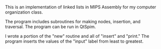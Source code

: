 This is an implementation of linked lists in MIPS Assembly for my computer
organization class.

The program includes subroutines for making nodes, insertion, and traversal. The
program can be run in QtSpim.

I wrote a portion of the "new" routine and all of "insert" and "print." The
program inserts the values of the "input" label from least to greatest.

